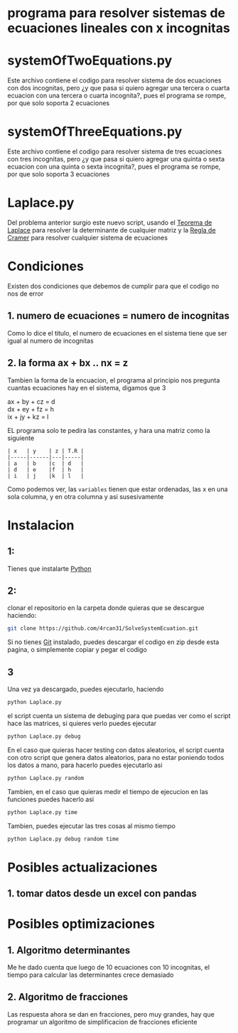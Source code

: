 # programa para resolver sistemas de ecuaciones lineales con x incognitas


# systemOfTwoEquations.py
Este archivo contiene el codigo para resolver sistema de dos ecuaciones con dos incognitas, pero ¿y que pasa si quiero agregar una tercera o cuarta ecuacion con una tercera o cuarta incognita?, pues el programa se rompe, por que solo soporta 2 ecuaciones

# systemOfThreeEquations.py
Este archivo contiene el codigo para resolver sistema de tres ecuaciones con tres incognitas, pero ¿y que pasa si quiero agregar una quinta o sexta ecuacion con una quinta o sexta incognita?, pues el programa se rompe, por que solo soporta 3 ecuaciones


# Laplace.py
Del problema anterior surgio este nuevo script, usando el [Teorema de Laplace](https://es.wikipedia.org/wiki/Teorema_de_Laplace) para resolver la determinante de cualquier matriz y la [Regla de Cramer](https://es.wikipedia.org/wiki/Regla_de_Cramer) para resolver cualquier sistema de ecuaciones

# Condiciones
Existen dos condiciones que debemos de cumplir para que el codigo no nos de error 

## 1. numero de ecuaciones = numero de incognitas
 Como lo dice el titulo, el numero de ecuaciones en el sistema tiene que ser igual al numero de incognitas
## 2. la forma ax + bx .. nx = z
  Tambien la forma de la encuacion, el programa al principio nos pregunta cuantas ecuaciones hay en el sistema, digamos que 3

  ax + by + cz = d  
  dx + ey + fz = h  
  ix + jy + kz = l
 
 EL programa solo te pedira las constantes, y hara una matriz como la siguiente
  ```
| x   | y    | z | T.R |
|-----|------|---|-----|
| a   | b    |c  | d   |
| d   | e    |f  | h   |
| i   | j    |k  | l   |
```
Como podemos ver, las `variables` tienen que estar ordenadas, las x en una sola columna, y en otra columna y asi susesivamente

# Instalacion
## 1:
Tienes que instalarte [Python](https://www.python.org/) 
## 2:
clonar el repositorio en la carpeta donde quieras que se descargue haciendo:  
```sh
git clone https://github.com/4rcan31/SolveSystemEcuation.git
```
Si no tienes [Git](https://git-scm.com/) instalado, puedes descargar el codigo en zip desde esta pagina, o simplemente copiar y pegar el codigo
## 3
Una vez ya descargado, puedes ejecutarlo, haciendo  
```sh
python Laplace.py
```
el script cuenta un sistema de debuging para que puedas ver como el script hace las matrices, si quieres verlo puedes ejecutar  
```sh
python Laplace.py debug
```
En el caso que quieras hacer testing con datos aleatorios, el script cuenta con otro script que genera datos aleatorios, para no estar
poniendo todos los datos a mano, para hacerlo puedes ejecutarlo asi

```sh
python Laplace.py random
```

Tambien, en el caso que quieras medir el tiempo de ejecucion en las funciones puedes hacerlo asi
```sh
python Laplace.py time
```

Tambien, puedes ejecutar las tres cosas al mismo tiempo
```sh
python Laplace.py debug random time
```

# Posibles actualizaciones

## 1. tomar datos desde un excel con pandas 


# Posibles optimizaciones

## 1. Algoritmo determinantes
Me he dado cuenta que luego de 10 ecuaciones con 10 incognitas, el tiempo para calcular las determinantes crece demasiado
## 2. Algoritmo de fracciones
Las respuesta ahora se dan en fracciones, pero muy grandes, hay que programar un algoritmo de simplificacion de fracciones eficiente

 